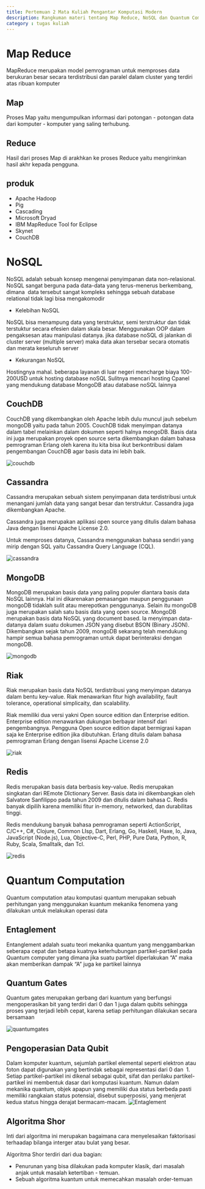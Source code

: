```yaml
---
title: Pertemuan 2 Mata Kuliah Pengantar Komputasi Modern
description: Rangkuman materi tentang Map Reduce, NoSQL dan Quantum Computation
category : tugas kuliah
---
```


# Map Reduce
MapReduce merupakan model pemrograman untuk memproses data berukuran besar secara terdistribusi dan paralel dalam cluster yang terdiri atas ribuan komputer

## Map
Proses Map yaitu mengumpulkan informasi dari potongan - potongan data dari komputer - komputer yang saling terhubung.

## Reduce
Hasil dari proses Map di arakhkan ke proses Reduce yaitu mengirimkan hasil akhr kepada pengguna.

## produk
- Apache Hadoop
- Pig
- Cascading
- Microsoft Dryad
- IBM MapReduce Tool for   Eclipse  
- Skynet
- CouchDB

# NoSQL
NoSQL adalah sebuah konsep mengenai penyimpanan data non-relasional. NoSQL sangat berguna pada data-data yang terus-menerus berkembang, dimana  data tersebut sangat kompleks sehingga sebuah database relational tidak lagi bisa mengakomodir

- Kelebihan NoSQL

NoSQL bisa menampung data yang terstruktur, semi terstruktur dan tidak terstuktur secara efesien dalam skala besar.
Menggunakan OOP dalam pengaksesan atau manipulasi datanya.
jika database noSQL di jalankan di cluster server (multiple server) maka data akan tersebar secara otomatis dan merata keseluruh server

- Kekurangan NoSQL

Hostingnya mahal. beberapa layanan di luar negeri mencharge biaya 100-200USD untuk hosting database noSQL
Sulitnya mencari hosting Cpanel yang mendukung database MongoDB atau database noSQL lainnya


## CouchDB
CouchDB yang dikembangkan oleh Apache lebih dulu muncul jauh sebelum mongoDB yaitu pada tahun 2005. CouchDB tidak menyimpan datanya dalam tabel melainkan dalam dokumen seperti halnya mongoDB.
Basis data ini juga merupakan proyek open source serta dikembangkan dalam bahasa pemrograman Erlang oleh karena itu kita bisa ikut berkontribusi dalam pengembangan CouchDB agar basis data ini lebih baik.

![couchdb]({{site.url}}/assets/images/couchdb.jpg)

## Cassandra
Cassandra merupakan sebuah sistem penyimpanan data terdistribusi untuk menangani jumlah data yang sangat besar dan terstruktur. Cassandra juga dikembangkan Apache.

Cassandra juga merupakan aplikasi open source yang ditulis dalam bahasa Java dengan lisensi Apache License 2.0.

Untuk memproses datanya, Cassandra menggunakan bahasa sendiri yang mirip dengan SQL yaitu Cassandra Query Language (CQL).

![cassandra]({{site.url}}/assets/images/cassandra.jpg)

## MongoDB

MongoDB merupakan basis data yang paling populer diantara basis data NoSQL lainnya. Hal ini dikarenakan pemasangan maupun penggunaan mongoDB tidaklah sulit atau merepotkan penggunanya. Selain itu mongoDB juga merupakan salah satu basis data yang open source.
MongoDB merupakan basis data NoSQL yang document based. Ia menyimpan data-datanya dalam suatu dokumen JSON yang disebut BSON (Binary JSON).
Dikembangkan sejak tahun 2009, mongoDB sekarang telah mendukung hampir semua bahasa pemrograman untuk dapat berinteraksi dengan mongoDB.

![mongodb]({{site.url}}/assets/images/mongodb.jpg)

## Riak
Riak merupakan basis data NoSQL terdistribusi yang menyimpan datanya dalam bentu key-value. Riak menawarkan fitur high availability, fault tolerance, operational simplicaity, dan scalability.

Riak memiliki dua versi yakni Open source edition dan Enterprise edition. Enterprise edition menawarkan dukungan berbayar intensif dari pengembangnya. Pengguna Open source edition dapat bermigrasi kapan saja ke Enterprise edition jika dibutuhkan. Erlang ditulis dalam bahasa pemrograman Erlang dengan lisensi Apache License 2.0

![riak]({{site.url}}/assets/images/riak.jpg)


## Redis
Redis merupakan basis data berbasis key-value. Redis merupakan singkatan dari REmote DIctionary Server. Basis data ini dikembangkan oleh Salvatore Sanfilippo pada tahun 2009 dan ditulis dalam bahasa C. Redis banyak dipilih karena memiliki fitur in-memory, networked, dan durabilitas tinggi.

Redis mendukung banyak bahasa pemrograman seperti ActionScript, C/C++, C#, Clojure, Common LIsp, Dart, Erlang, Go, Haskell, Haxe, Io, Java, JavaScript (Node.js), Lua, Objective-C, Perl, PHP, Pure Data, Python, R, Ruby, Scala, Smalltalk, dan Tcl.

![redis]({{site.url}}/assets/images/redis.jpg)

# Quantum Computation

Quantum computation atau komputasi quantum merupakan sebuah perhitungan yang menggunakan kuantum mekanika fenomena yang dilakukan untuk melakukan operasi data


## Entaglement
Entanglement adalah suatu teori mekanika quantum yang menggambarkan seberapa cepat dan betapa kuatnya keterhubungan partikel-partikel pada Quantum computer yang dimana jika suatu partikel diperlakukan “A” maka akan memberikan dampak “A” juga ke partikel lainnya


## Quantum Gates
Quantum gates merupakan gerbang dari kuantum yang berfungsi mengoperasikan bit yang terdiri dari 0 dan 1 juga dalam qubits sehingga proses yang terjadi lebih cepat, karena setiap perhitungan dilakukan secara bersamaan

![quantumgates]({{site.url}}/assets/images/quantumgates.jpg)

## Pengoperasian Data Qubit
Dalam komputer kuantum, sejumlah partikel elemental seperti elektron atau foton dapat digunakan yang  bertindak sebagai representasi dari 0 dan  1. Setiap partikel-partikel ini dikenal sebagai qubit, sifat dan perilaku partikel-partikel ini membentuk dasar dari komputasi kuantum.
Namun dalam mekanika quantum, objek apapun yang memiliki dua status berbeda pasti memiliki rangkaian status potensial, disebut superposisi, yang menjerat kedua status hingga derajat bermacam-macam.
![Entaglement]({{site.url}}/assets/images/entaglement.jpg)


## Algoritma Shor

Inti dari algoritma ini merupakan bagaimana cara menyelesaikan faktorisasi terhaadap bilanga interger atau bulat yang besar.

Algoritma Shor terdiri dari dua bagian:
- Penurunan yang bisa dilakukan pada komputer klasik, dari masalah anjak untuk masalah ketertiban - temuan.
- Sebuah algoritma kuantum untuk memecahkan masalah order-temuan
